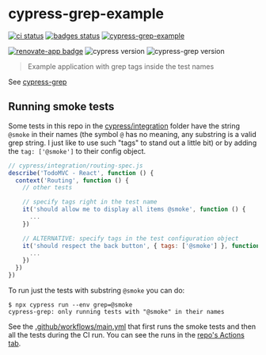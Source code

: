 # cypress-grep-example
[![ci status][ci image]][ci url] [![badges status][badges image]][badges url]
[![cypress-grep-example](https://img.shields.io/endpoint?url=https://dashboard.cypress.io/badge/simple/4agux9/main&style=flat&logo=cypress)](https://dashboard.cypress.io/projects/4agux9/runs)

[![renovate-app badge][renovate-badge]][renovate-app] ![cypress version](https://img.shields.io/badge/cypress-7.2.0-brightgreen) ![cypress-grep version](https://img.shields.io/badge/cypress--grep-1.6.0-brightgreen)
> Example application with grep tags inside the test names

See [cypress-grep](https://github.com/bahmutov/cypress-grep)

## Running smoke tests

Some tests in this repo in the [cypress/integration](./cypress/integration) folder have the string `@smoke` in their names (the symbol `@` has no meaning, any substring is a valid grep string. I just like to use such "tags" to stand out a little bit) or by adding the `tag: ['@smoke']` to their config object.

```js
// cypress/integration/routing-spec.js
describe('TodoMVC - React', function () {
  context('Routing', function () {
    // other tests

    // specify tags right in the test name
    it('should allow me to display all items @smoke', function () {
      ...
    })

    // ALTERNATIVE: specify tags in the test configuration object
    it('should respect the back button', { tags: ['@smoke'] }, function () {
      ...
    })
  })
})
```

To run just the tests with substring `@smoke` you can do:

```text
$ npx cypress run --env grep=@smoke
cypress-grep: only running tests with "@smoke" in their names
```

See the [.github/workflows/main.yml](./.github/workflows/main.yml) that first runs the smoke tests and then all the tests during the CI run. You can see the runs in the [repo's Actions tab](https://github.com/bahmutov/cypress-grep-example/actions).

[ci image]: https://github.com/bahmutov/cypress-grep-example/workflows/ci/badge.svg?branch=main
[ci url]: https://github.com/bahmutov/cypress-grep-example/actions
[badges image]: https://github.com/bahmutov/cypress-grep-example/workflows/badges/badge.svg?branch=main
[badges url]: https://github.com/bahmutov/cypress-grep-example/actions
[renovate-badge]: https://img.shields.io/badge/renovate-app-blue.svg
[renovate-app]: https://renovateapp.com/
